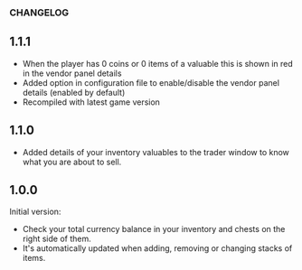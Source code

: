 ### CHANGELOG

## 1.1.1

* When the player has 0 coins or 0 items of a valuable this is shown in red in the vendor panel details
* Added option in configuration file to enable/disable the vendor panel details (enabled by default)
* Recompiled with latest game version

## 1.1.0

* Added details of your inventory valuables to the trader window to know what you are about to sell.

## 1.0.0

Initial version:

* Check your total currency balance in your inventory and chests on the right side of them.
* It's automatically updated when adding, removing or changing stacks of items.